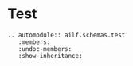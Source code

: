 # Test

```{eval-rst}
.. automodule:: ailf.schemas.test
   :members:
   :undoc-members:
   :show-inheritance:
```
